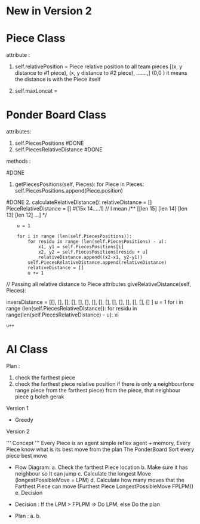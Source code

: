 # New in Version 2

# Piece Class

attribute :
1. self.relativePosition = Piece relative position to all team pieces
[(x, y distance to #1 piece),
(x, y distance to #2 piece),
.......,]
(0,0 ) it means the distance is with the Piece itself

2. self.maxLoncat =


# Ponder Board Class

attributes:

1. self.PiecesPositions #DONE
2. self.PiecesRelativeDistance #DONE

methods :

#DONE
1. getPiecesPositions(self, Pieces):
        for Piece in Pieces:
            self.PiecesPositions.append(Piece.position)

#DONE
2. calculateRelativeDistance():
relativeDistance = []
PieceRelativeDistance = [] #(15x 14.....1) 
// I mean
/**
[[len 15]
[len 14]
[len 13]
[len 12]
...]
*/

        u = 1

        for i in range (len(self.PiecesPositions)):
            for residu in range (len(self.PiecesPositions) - u):
                x1, y1 = self.PiecesPositions[i]
                x2, y2 = self.PiecesPositions[residu + u]
                relativeDistance.append((x2-x1, y2-y1))
            self.PiecesRelativeDistance.append(relativeDistance)
            relativeDistance = []
            u += 1

// Passing all relative distance to Piece attributes
giveRelativeDistance(self, Pieces):

inversDistance = [[], [], [], [], [], [], [], [], [], [], [], [], [], [], [] ]
u = 1
for i in range (len(self.PiecesRelativeDistance)):
    for residu in range(len(self.PiecesRelativeDistance) - u):
        xi
    
    u++



# AI Class

Plan :
1. check the farthest piece
2. check the farthest piece relative position
if there is only a neighbour(one range piece from the farthest piece) from the piece, that neighbour piece g boleh gerak





Version 1
- Greedy

Version 2

''' Concept '''
Every Piece is an agent simple reflex agent + memory, 
Every Piece know what is its best move from the plan
The PonderBoard Sort every piece best move

- Flow Diagram:
a. Check the farthest Piece location
b. Make sure it has neighbour so It can jump
c. Calculate the longest Move (longestPossibleMove = LPM) 
d. Calculate how many moves that the Farthest Piece can move (Furthest Piece LongestPossibleMove FPLPM))
e. Decision

- Decision : 
If the LPM > FPLPM => Do LPM, else Do the plan

- Plan : 
a. 
b. 